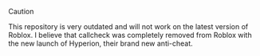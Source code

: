 > [!CAUTION]
> This repository is very outdated and will not work on the latest version of Roblox. I believe that callcheck was completely removed from Roblox with the new launch of Hyperion, their brand new anti-cheat.
